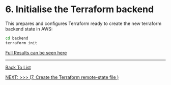 # 6. Initialise the Terraform backend

This prepares and configures Terraform ready to create the new terraform backend state in AWS:

```bash
cd backend 
terraform init
```

[Full Results can be seen here](./d100.assets/0610.md)

---

[Back To List](./d100.building.md)

[NEXT: >>>    (7. Create the Terraform remote-state file )](./d107.tf-state.md)
